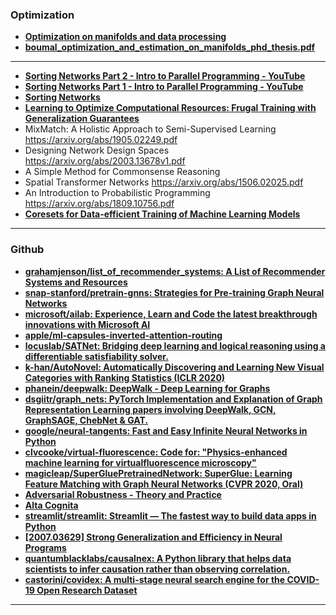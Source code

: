 ### Optimization

- [**Optimization on manifolds and data processing**](http://www.math.le.ac.uk/people/ag153/homepage/sepulchre.pdf)
- [**boumal_optimization_and_estimation_on_manifolds_phd_thesis.pdf**](https://web.math.princeton.edu/~nboumal/papers/boumal_optimization_and_estimation_on_manifolds_phd_thesis.pdf)

---

- [**Sorting Networks Part 2 - Intro to Parallel Programming - YouTube**](https://www.youtube.com/watch?v=s7U3hJao4-Y)
- [**Sorting Networks Part 1 - Intro to Parallel Programming - YouTube**](https://www.youtube.com/watch?v=UzdwAyfvcfY)
- [**Sorting Networks**](https://www.cs.brandeis.edu/~hugues/sorting_networks.html)
- [**Learning to Optimize Computational Resources: Frugal Training with Generalization Guarantees**](https://arxiv.org/abs/1905.10819.pdf)
- MixMatch: A Holistic Approach to Semi-Supervised Learning https://arxiv.org/abs/1905.02249.pdf
- Designing Network Design Spaces https://arxiv.org/abs/2003.13678v1.pdf
- A Simple Method for Commonsense Reasoning
- Spatial Transformer Networks https://arxiv.org/abs/1506.02025.pdf
- An Introduction to Probabilistic Programming https://arxiv.org/abs/1809.10756.pdf
- [**Coresets for Data-efficient Training of Machine Learning Models**](https://arxiv.org/abs/1906.01827.pdf)

---

### Github

- [**grahamjenson/list_of_recommender_systems: A List of Recommender Systems and Resources**](https://github.com/grahamjenson/list_of_recommender_systems)
- [**snap-stanford/pretrain-gnns: Strategies for Pre-training Graph Neural Networks**](https://github.com/snap-stanford/pretrain-gnns)
- [**microsoft/ailab: Experience, Learn and Code the latest breakthrough innovations with Microsoft AI**](https://github.com/microsoft/ailab)
- [**apple/ml-capsules-inverted-attention-routing**](https://github.com/apple/ml-capsules-inverted-attention-routing)
- [**locuslab/SATNet: Bridging deep learning and logical reasoning using a differentiable satisfiability solver.**](https://github.com/locuslab/SATNet)
- [**k-han/AutoNovel: Automatically Discovering and Learning New Visual Categories with Ranking Statistics (ICLR 2020)**](https://github.com/k-han/AutoNovel)
- [**phanein/deepwalk: DeepWalk - Deep Learning for Graphs**](https://github.com/phanein/deepwalk)
- [**dsgiitr/graph_nets: PyTorch Implementation and Explanation of Graph Representation Learning papers involving DeepWalk, GCN, GraphSAGE, ChebNet & GAT.**](https://github.com/dsgiitr/graph_nets)
- [**google/neural-tangents: Fast and Easy Infinite Neural Networks in Python**](https://github.com/google/neural-tangents)
- [**clvcooke/virtual-fluorescence: Code for: "Physics-enhanced machine learning for virtualfluorescence microscopy"**](https://github.com/clvcooke/virtual-fluorescence)
- [**magicleap/SuperGluePretrainedNetwork: SuperGlue: Learning Feature Matching with Graph Neural Networks (CVPR 2020, Oral)**](https://github.com/magicleap/SuperGluePretrainedNetwork)
- [**Adversarial Robustness - Theory and Practice**](https://adversarial-ml-tutorial.org/)
- [**Alta Cognita**](https://deep.ghost.io/)
- [**streamlit/streamlit: Streamlit — The fastest way to build data apps in Python**](https://github.com/streamlit/streamlit)
- [**[2007.03629] Strong Generalization and Efficiency in Neural Programs**](https://arxiv.org/abs/2007.03629)
- [**quantumblacklabs/causalnex: A Python library that helps data scientists to infer causation rather than observing correlation.**](https://github.com/quantumblacklabs/causalnex)
- [**castorini/covidex: A multi-stage neural search engine for the COVID-19 Open Research Dataset**](https://github.com/castorini/covidex)

---
